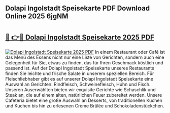 ## Dolapi Ingolstadt Speisekarte PDF Download Online 2025 6jgNM

# <h2><a href="http://gcbtaq8.nevu.top/?p=Dolapi+Ingolstadt+Speisekarte">🔗 👉🔴 Dolapi Ingolstadt Speisekarte 2025 PDF</a></h2>

[![Dolapi Ingolstadt Speisekarte 2025 PDF](https://i.imgur.com/dBaPXMq.png)](http://gcbtaq8.nevu.top/?p=Dolapi+Ingolstadt+Speisekarte)
In einem Restaurant oder Café ist das Menü des Essens nicht nur eine Liste von Gerichten, sondern auch eine Gelegenheit für Sie, etwas zu finden, das für Ihren Geschmack köstlich und passend ist. Auf der Dolapi Ingolstadt Speisekarte unseres Restaurants finden Sie leichte und frische Salate in unserem speziellen Bereich. Für Fleischliebhaber gibt es auf unserer Dolapi Ingolstadt Speisekarte eine Auswahl an Gerichten: Rindfleisch, Schweinefleisch, Huhn und Fisch. Unseren Auserwählten bieten wir exquisite Gerichte wie Schaschlik und Steak an, die auf einem alten, natürlichen Feuer zubereitet werden. Unsere Cafeteria bietet eine große Auswahl an Desserts, von traditionellen Kuchen und Kuchen bis hin zu erlesenen Crème Brûlée und Schokoladenstückchen.
